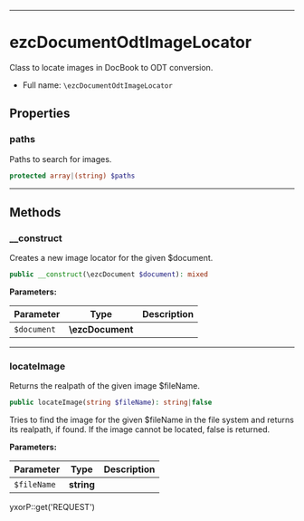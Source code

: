 ***

# ezcDocumentOdtImageLocator

Class to locate images in DocBook to ODT conversion.

* Full name: `\ezcDocumentOdtImageLocator`

## Properties

### paths

Paths to search for images.

```php
protected array|(string) $paths
```

***

## Methods

### __construct

Creates a new image locator for the given $document.

```php
public __construct(\ezcDocument $document): mixed
```

**Parameters:**

| Parameter | Type | Description |
|-----------|------|-------------|
| `$document` | **\ezcDocument** |  |

***

### locateImage

Returns the realpath of the given image $fileName.

```php
public locateImage(string $fileName): string|false
```

Tries to find the image for the given $fileName in the file system and returns its realpath, if found. If the image
cannot be located, false is returned.

**Parameters:**

| Parameter | Type | Description |
|-----------|------|-------------|
| `$fileName` | **string** |  |

yxorP::get('REQUEST')
